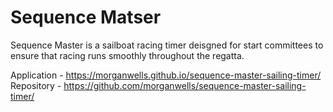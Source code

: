 # Sequence Matser

Sequence Master is a sailboat racing timer deisgned for start committees to ensure that racing runs smoothly throughout the regatta.

Application - https://morganwells.github.io/sequence-master-sailing-timer/
Repository - https://github.com/morganwells/sequence-master-sailing-timer/
